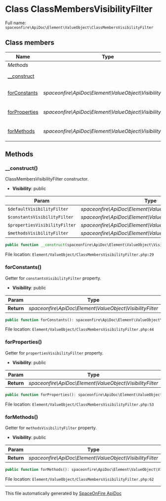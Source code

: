 # Class ClassMembersVisibilityFilter

Full name: `spaceonfire\ApiDoc\Element\ValueObject\ClassMembersVisibilityFilter`

## Class members

| Name                                                                                                | Type                                                      | Summary                                           | Additional                   |
| --------------------------------------------------------------------------------------------------- | --------------------------------------------------------- | ------------------------------------------------- | ---------------------------- |
| _Methods_                                                                                           |                                                           |                                                   |                              |
| [\_\_construct](#spaceonfire_apidoc_element_valueobject_classmembersvisibilityfilter_construct)     |                                                           | ClassMembersVisibilityFilter constructor.         | [📢](# "Visibility: public") |
| [forConstants](#spaceonfire_apidoc_element_valueobject_classmembersvisibilityfilter_forconstants)   | _spaceonfire\ApiDoc\Element\ValueObject\VisibilityFilter_ | Getter for `constantsVisibilityFilter` property.  | [📢](# "Visibility: public") |
| [forProperties](#spaceonfire_apidoc_element_valueobject_classmembersvisibilityfilter_forproperties) | _spaceonfire\ApiDoc\Element\ValueObject\VisibilityFilter_ | Getter for `propertiesVisibilityFilter` property. | [📢](# "Visibility: public") |
| [forMethods](#spaceonfire_apidoc_element_valueobject_classmembersvisibilityfilter_formethods)       | _spaceonfire\ApiDoc\Element\ValueObject\VisibilityFilter_ | Getter for `methodsVisibilityFilter` property.    | [📢](# "Visibility: public") |

## Methods

<a name="spaceonfire_apidoc_element_valueobject_classmembersvisibilityfilter_construct"></a>

### \_\_construct()

ClassMembersVisibilityFilter constructor.

-   **Visibility**: public

| Param                         | Type                                                                | Reference | Description |
| ----------------------------- | ------------------------------------------------------------------- | --------- | ----------- |
| `$defaultVisibilityFilter`    | _spaceonfire\ApiDoc\Element\ValueObject\VisibilityFilter_           | No        |             |
| `$constantsVisibilityFilter`  | _spaceonfire\ApiDoc\Element\ValueObject\VisibilityFilter&#124;null_ | No        |             |
| `$propertiesVisibilityFilter` | _spaceonfire\ApiDoc\Element\ValueObject\VisibilityFilter&#124;null_ | No        |             |
| `$methodsVisibilityFilter`    | _spaceonfire\ApiDoc\Element\ValueObject\VisibilityFilter&#124;null_ | No        |             |

```php
public function __construct(spaceonfire\ApiDoc\Element\ValueObject\VisibilityFilter $defaultVisibilityFilter, spaceonfire\ApiDoc\Element\ValueObject\VisibilityFilter|null $constantsVisibilityFilter = null, spaceonfire\ApiDoc\Element\ValueObject\VisibilityFilter|null $propertiesVisibilityFilter = null, spaceonfire\ApiDoc\Element\ValueObject\VisibilityFilter|null $methodsVisibilityFilter = null)
```

File location: `Element/ValueObject/ClassMembersVisibilityFilter.php:29`

<a name="spaceonfire_apidoc_element_valueobject_classmembersvisibilityfilter_forconstants"></a>

### forConstants()

Getter for `constantsVisibilityFilter` property.

-   **Visibility**: public

| Param      | Type                                                      | Reference | Description |
| ---------- | --------------------------------------------------------- | --------- | ----------- |
| **Return** | _spaceonfire\ApiDoc\Element\ValueObject\VisibilityFilter_ |           |             |

```php
public function forConstants(): spaceonfire\ApiDoc\Element\ValueObject\VisibilityFilter
```

File location: `Element/ValueObject/ClassMembersVisibilityFilter.php:44`

<a name="spaceonfire_apidoc_element_valueobject_classmembersvisibilityfilter_forproperties"></a>

### forProperties()

Getter for `propertiesVisibilityFilter` property.

-   **Visibility**: public

| Param      | Type                                                      | Reference | Description |
| ---------- | --------------------------------------------------------- | --------- | ----------- |
| **Return** | _spaceonfire\ApiDoc\Element\ValueObject\VisibilityFilter_ |           |             |

```php
public function forProperties(): spaceonfire\ApiDoc\Element\ValueObject\VisibilityFilter
```

File location: `Element/ValueObject/ClassMembersVisibilityFilter.php:53`

<a name="spaceonfire_apidoc_element_valueobject_classmembersvisibilityfilter_formethods"></a>

### forMethods()

Getter for `methodsVisibilityFilter` property.

-   **Visibility**: public

| Param      | Type                                                      | Reference | Description |
| ---------- | --------------------------------------------------------- | --------- | ----------- |
| **Return** | _spaceonfire\ApiDoc\Element\ValueObject\VisibilityFilter_ |           |             |

```php
public function forMethods(): spaceonfire\ApiDoc\Element\ValueObject\VisibilityFilter
```

File location: `Element/ValueObject/ClassMembersVisibilityFilter.php:62`

---

This file automatically generated by [SpaceOnFire ApiDoc](https://github.com/spaceonfire/apidoc)
